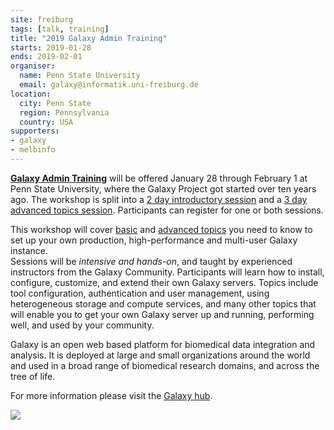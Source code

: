 ```yaml
---
site: freiburg
tags: [talk, training]
title: "2019 Galaxy Admin Training"
starts: 2019-01-28
ends: 2019-02-01
organiser:
  name: Penn State University
  email: galaxy@informatik.uni-freiburg.de
location:
  city: Penn State
  region: Pennsylvania
  country: USA
supporters:
- galaxy
- melbinfo
---
```


**[Galaxy Admin Training](https://github.com/galaxyproject/dagobah-training)** will be offered January
28 through February 1 at Penn State University, where the Galaxy Project got started over ten years ago.
The workshop is split into a [2 day introductory session](https://github.com/galaxyproject/dagobah-training#basic-sessions) and a [3 day advanced topics session](https://github.com/galaxyproject/dagobah-training#advanced-sessions).  Participants can register for one or both sessions.

This workshop will cover [basic](https://github.com/galaxyproject/dagobah-training#basic-sessions)
and [advanced topics](https://github.com/galaxyproject/dagobah-training#advanced-sessions) you
need to know to set up your own production, high-performance and multi-user Galaxy instance.  
Sessions will be *intensive and hands-on*, and taught by experienced instructors from the Galaxy Community.
Participants will learn how to install, configure, customize, and extend their own Galaxy servers.
Topics include tool configuration, authentication and user management, using heterogeneous storage and
compute services, and many other topics that will enable you to get your own Galaxy server up and running,
performing well, and used by your community.

Galaxy is an open web based platform for biomedical data integration and analysis. It is deployed at
large and small organizations around the world and used in a broad range of biomedical research domains,
and across the tree of life.

For more information please visit the [Galaxy hub](https://galaxyproject.org/events/2019-admin-training/).

![](https://galaxyproject.org/events/2019-admin-training/2019-admin-training-logo.png)
